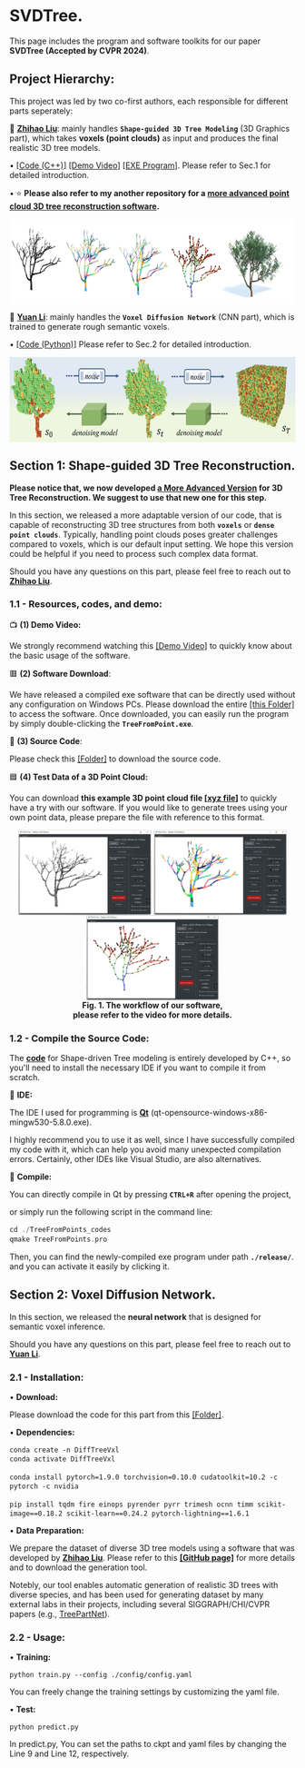 # SVDTree.

This page includes the program and software toolkits for our paper **SVDTree (Accepted by CVPR 2024)**.

## Project Hierarchy:
This project was led by two co-first authors, each responsible for different parts seperately:

🐶 [**Zhihao Liu**](https://ryuzhihao123.github.io/): mainly handles **``Shape-guided 3D Tree Modeling``** (3D Graphics part), which takes **voxels (point clouds)** as input and produces the final realistic 3D tree models. 

• [[Code (C++)]](https://github.com/RyuZhihao123/SVDTree/tree/main/TreeFromPoints_codes) [[Demo Video]](https://drive.google.com/file/d/1htelf6xldyFYocqnZ6rtEZxSvwj3Gy1I/view?usp=sharing) [[EXE Program]](https://github.com/RyuZhihao123/SVDTree/tree/main/TreeFromPoints_exe). Please refer to Sec.1 for detailed introduction.

• ⭐ **Please also refer to my another repository for a [more advanced point cloud 3D tree reconstruction software](https://github.com/RyuZhihao123/Point-cloud-3D-tree-reconstruction).**

<div align=center>
<img src="https://github.com/RyuZhihao123/SVDTree/blob/main/Fig_0.png" height = "150" alt="ack" title="dasdasdsa title" align=center />
</div>

🐶 [**Yuan Li**](): mainly handles the **``Voxel Diffusion Network``** (CNN part), which is trained to generate rough semantic voxels.

• [[Code (Python)]](https://github.com/RyuZhihao123/SVDTree/tree/main/DiffTreeVxl) Please refer to Sec.2 for detailed introduction.

<div align=center>
<img src="https://github.com/RyuZhihao123/SVDTree/blob/main/Fig_1.png" height = "150" alt="ack" title="dasdasdsa title" align=center />
</div>


## Section 1: Shape-guided 3D Tree Reconstruction. 

**Please notice that, we now developed [a More Advanced Version](https://github.com/RyuZhihao123/Point-cloud-3D-tree-reconstruction) for 3D Tree Reconstruction. We suggest to use that new one for this step.**

In this section, we released a more adaptable version of our code, that is capable of reconstructing 3D tree structures from both **``voxels``** or **``dense point clouds``**. Typically, handling point clouds poses greater challenges compared to voxels, which is our default input setting. We hope this version could be helpful if you need to process such complex data format.

Should you have any questions on this part, please feel free to reach out to [**Zhihao Liu**](https://ryuzhihao123.github.io/).

### 1.1 - Resources, codes, and demo:


📺 **(1) Demo Video:**

 We strongly recommend watching this [[Demo Video]](https://drive.google.com/file/d/1htelf6xldyFYocqnZ6rtEZxSvwj3Gy1I/view?usp=sharing) to quickly know about the basic usage of the software.


🟥 **(2) Software Download**: 

We have released a compiled exe software that can be directly used without any configuration on Windows PCs. Please download the entire [[this Folder]](https://github.com/RyuZhihao123/SVDTree/tree/main/TreeFromPoints_exe) to access the software. Once downloaded, you can easily run the program by simply double-clicking the **``TreeFromPoint.exe``**. 


📁 **(3) Source Code**: 

Please check this [[Folder]](https://github.com/RyuZhihao123/SVDTree/tree/main/TreeFromPoints_codes) to download the source code.



🟦 **(4) Test Data of a 3D Point Cloud:**

 You can download **this example 3D point cloud file [[xyz file](https://github.com/RyuZhihao123/SVDTree/blob/main/Tree1_input.xyz)]** to quickly have a try with our software. If you would like to generate trees using your own point data, please prepare the file with reference to this format.




<div align=center>
<img src="https://github.com/RyuZhihao123/SVDTree/blob/main/Fig_UI_1.png" height = "150" alt="ack" title="dasdasdsa title" align=center />
<img src="https://github.com/RyuZhihao123/SVDTree/blob/main/Fig_UI_2.png" height = "150" alt="ack" title="dasdasdsa title" align=center />
<img src="https://github.com/RyuZhihao123/SVDTree/blob/main/Fig_UI_3.png" height = "150" alt="ack" title="dasdasdsa title" align=center />
<br/><center><b>Fig. 1. The workflow of our software, <br>please refer to the video for more details.</b></center>
</div>


### 1.2 - Compile the Source Code:
The **[code](https://github.com/RyuZhihao123/SVDTree/tree/main/TreeFromPoints_codes)** for Shape-driven Tree modeling is entirely developed by C++, so you'll need to install the necessary IDE if you want to compile it from scratch.

📁 **IDE:**

The IDE I used for programming is [**Qt**](https://download.qt.io/new_archive/qt/5.8/5.8.0/) (qt-opensource-windows-x86-mingw530-5.8.0.exe). 

I highly recommend you to use it as well, since I have successfully compiled my code with it, which can help you avoid many unexpected compilation errors.
Certainly, other IDEs like Visual Studio, are also alternatives.

📁 **Compile:** 

You can directly compile in Qt by pressing **``CTRL+R``** after opening the project,

or simply run the following script in the command line:

```cpp
cd ./TreeFromPoints_codes
qmake TreeFromPoints.pro
```

Then, you can find the newly-compiled exe program under path **``./release/``**. and you can activate it easily by clicking it.


## Section 2: Voxel Diffusion Network. 

In this section, we released the **neural network** that is designed for semantic voxel inference.  

Should you have any questions on this part, please feel free to reach out to [**Yuan Li**]().

### 2.1 - Installation:
• **Download:** 

Please download the code for this part from this [[Folder]](https://github.com/RyuZhihao123/SVDTree/tree/main/DiffTreeVxl).

• **Dependencies:**

```
conda create -n DiffTreeVxl
conda activate DiffTreeVxl

conda install pytorch=1.9.0 torchvision=0.10.0 cudatoolkit=10.2 -c pytorch -c nvidia

pip install tqdm fire einops pyrender pyrr trimesh ocnn timm scikit-image==0.18.2 scikit-learn==0.24.2 pytorch-lightning==1.6.1
```

• **Data Preparation:**

We prepare the dataset of diverse 3D tree models using a software that was developed by [**Zhihao Liu**](https://ryuzhihao123.github.io/). Please refer to this [**[GitHub page]**](https://github.com/RyuZhihao123/CHITreeProject?tab=readme-ov-file#1-tree-dataset-generator) for more details and to download the generation tool.


Notebly, our tool enables automatic generation of realistic 3D trees with diverse species, and has been used for generating dataset by many external labs in their projects, including several SIGGRAPH/CHI/CVPR papers (e.g., [TreePartNet](https://vcc.tech/research/2021/TreePartNet)).




### 2.2 - Usage:
• **Training:** 
```
python train.py --config ./config/config.yaml
```

You can freely change the training settings by customizing the yaml file.

• **Test:** 
```
python predict.py
```

In predict.py, You can set the paths to ckpt and yaml files by changing the Line 9 and Line 12, respectively.


